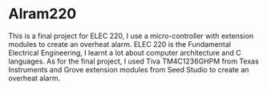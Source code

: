 # Alram220
This is a final project for ELEC 220, I use a micro-controller with extension modules to create an overheat alarm. 
ELEC 220 is the Fundamental Electrical Engineering, I learnt a lot about computer architecture and C languages. As for the final project, I used Tiva TM4C1236GHPM from Texas Instruments and Grove extension modules from Seed Studio to create an overheat alarm.   
